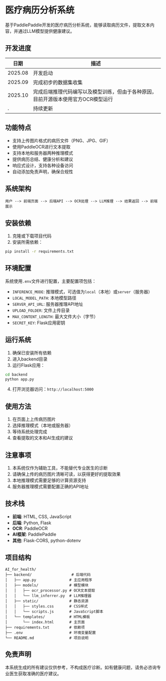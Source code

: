 # 医疗病历分析系统

基于PaddlePaddle开发的医疗病历分析系统，能够读取病历文件，提取文本内容，并通过LLM模型提供健康建议。

## 开发进度
| 日期 | 描述 |
| ---- | --- |
| 2025.08 | 开发启动|
| 2025.09 | 完成初步的数据集收集 |
| 2025.10 | 完成后端推理代码编写以及模型训练，但由于各种原因，目前开源版本使用官方OCR模型运行|
| . | 持续更新 |

## 功能特点

- 支持上传图片格式的病历文件（PNG、JPG、GIF）
- 使用PaddleOCR进行文本提取
- 支持本地和服务器两种推理模式
- 提供病历总结、健康分析和建议
- 响应式设计，支持各种设备访问
- 自动添加免责声明，确保合规性

## 系统架构

```
用户 --> 前端页面 --> 后端API --> OCR处理 --> LLM推理 --> 结果返回 --> 前端展示
```

## 安装依赖

1. 克隆或下载项目代码
2. 安装所需依赖：

```bash
pip install -r requirements.txt
```

## 环境配置

系统使用`.env`文件进行配置，主要配置项包括：

- `INFERENCE_MODE`: 推理模式，可选值为`local`（本地）或`server`（服务器）
- `LOCAL_MODEL_PATH`: 本地模型路径
- `SERVER_API_URL`: 服务器推理API地址
- `UPLOAD_FOLDER`: 文件上传目录
- `MAX_CONTENT_LENGTH`: 最大文件大小（字节）
- `SECRET_KEY`: Flask应用密钥

## 运行系统

1. 确保已安装所有依赖
2. 进入backend目录
3. 运行Flask应用：

```bash
cd backend
python app.py
```

4. 打开浏览器访问：`http://localhost:5000`

## 使用方法

1. 在页面上上传病历图片
2. 选择推理模式（本地或服务器）
3. 等待系统处理完成
4. 查看提取的文本和AI生成的建议

## 注意事项

1. 本系统仅作为辅助工具，不能替代专业医生的诊断
2. 请确保上传的病历图片清晰可读，以获得更好的提取效果
3. 本地推理模式需要足够的计算资源支持
4. 服务器推理模式需要配置正确的API地址

## 技术栈

- **前端**: HTML, CSS, JavaScript
- **后端**: Python, Flask
- **OCR**: PaddleOCR
- **AI框架**: PaddlePaddle
- **其他**: Flask-CORS, python-dotenv

## 项目结构

```
AI_for_health/
├── backend/                  # 后端代码
│   ├── app.py               # 主应用程序
│   ├── models/              # 模型模块
│   │   ├── ocr_processor.py # OCR文本提取
│   │   └── llm_inferrer.py  # LLM推理器
│   ├── static/              # 静态资源
│   │   ├── styles.css       # CSS样式
│   │   └── scripts.js       # JavaScript脚本
│   └── templates/           # HTML模板
│       └── index.html       # 主页面
├── requirements.txt         # 依赖项
├── .env                     # 环境变量配置
└── README.md                # 项目说明
```

## 免责声明

本系统生成的所有建议仅供参考，不构成医疗诊断。如有健康问题，请务必咨询专业医生获取准确的医疗建议。